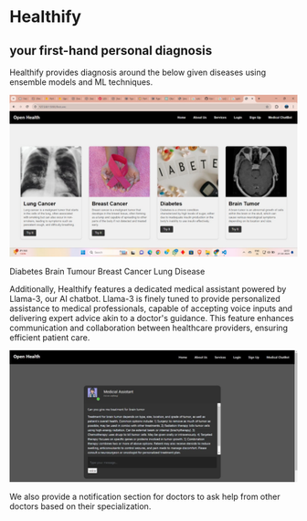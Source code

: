 # Healthify
## your first-hand personal diagnosis

Healthify provides diagnosis around the below given diseases using ensemble models and ML techniques.

![Main Page](website/static/70005ccc-1764-431e-a9e1-19dfd57f4c7c.jpeg)

Diabetes
Brain Tumour 
Breast Cancer 
Lung Disease 

Additionally, Healthify features a dedicated medical assistant powered by Llama-3, our AI chatbot. Llama-3 is finely tuned to provide personalized assistance to medical professionals, capable of accepting voice inputs and delivering expert advice akin to a doctor's guidance. This feature enhances communication and collaboration between healthcare providers, ensuring efficient patient care.

![Main Page](website/static/Bot.jpeg)

We also provide a notification section for doctors to ask help from other doctors based on their specialization.
